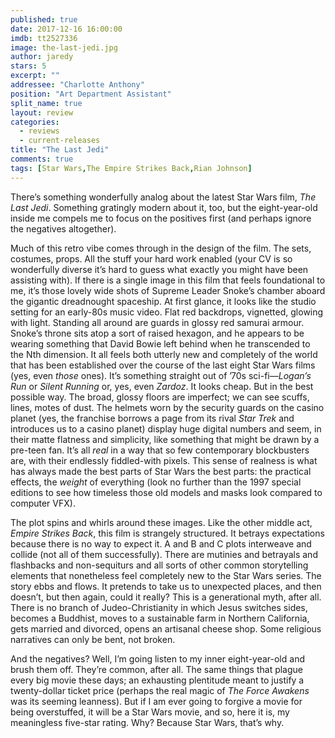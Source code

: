 ```yaml
---
published: true
date: 2017-12-16 16:00:00
imdb: tt2527336
image: the-last-jedi.jpg
author: jaredy
stars: 5
excerpt: ""
addressee: "Charlotte Anthony"
position: "Art Department Assistant"
split_name: true
layout: review
categories: 
  - reviews
  - current-releases
title: "The Last Jedi"
comments: true
tags: [Star Wars,The Empire Strikes Back,Rian Johnson]
---
```

There’s something wonderfully analog about the latest Star Wars film, _The Last Jedi_. Something gratingly modern about it, too, but the eight-year-old inside me compels me to focus on the positives first (and perhaps ignore the negatives altogether).

Much of this retro vibe comes through in the design of the film. The sets, costumes, props. All the stuff your hard work enabled (your CV is so wonderfully diverse it’s hard to guess what exactly you might have been assisting with). If there is a single image in this film that feels foundational to me, it’s those lovely wide shots of Supreme Leader Snoke’s chamber aboard the gigantic dreadnought spaceship. At first glance, it looks like the studio setting for an early-80s music video. Flat red backdrops, vignetted, glowing with light. Standing all around are guards in glossy red samurai armour. Snoke’s throne sits atop a sort of raised hexagon, and he appears to be wearing something that David Bowie left behind when he transcended to the Nth dimension. It all feels both utterly new and completely of the world that has been established over the course of the last eight Star Wars films (yes, even _those_ ones). It’s something straight out of ’70s sci-fi—_Logan’s Run_ or _Silent Running_ or, yes, even _Zardoz_. It looks cheap. But in the best possible way. The broad, glossy floors are imperfect; we can see scuffs, lines, motes of dust. The helmets worn by the security guards on the casino planet (yes, the franchise borrows a page from its rival _Star Trek_ and introduces us to a casino planet) display huge digital numbers and seem, in their matte flatness and simplicity, like something that might be drawn by a pre-teen fan. It’s all _real_ in a way that so few contemporary blockbusters are, with their endlessly fiddled-with pixels. This sense of realness is what has always made the best parts of Star Wars the best parts: the practical effects, the _weight_ of everything (look no further than the 1997 special editions to see how timeless those old models and masks look compared to computer VFX).

The plot spins and whirls around these images. Like the other middle act, _Empire Strikes Back_, this film is strangely structured. It betrays expectations because there is no way to expect it. A and B and C plots interweave and collide (not all of them successfully). There are mutinies and betrayals and flashbacks and non-sequiturs and all sorts of other common storytelling elements that nonetheless feel completely new to the Star Wars series. The story ebbs and flows. It pretends to take us to unexpected places, and then doesn’t, but then again, could it really? This is a generational myth, after all. There is no branch of Judeo-Christianity in which Jesus switches sides, becomes a Buddhist, moves to a sustainable farm in Northern California, gets married and divorced, opens an artisanal cheese shop. Some religious narratives can only be bent, not broken.

And the negatives? Well, I’m going listen to my inner eight-year-old and brush them off. They’re common, after all. The same things that plague every big movie these days; an exhausting plentitude meant to justify a twenty-dollar ticket price (perhaps the real magic of _The Force Awakens_ was its seeming leanness). But if I am ever going to forgive a movie for being overstuffed, it will be a Star Wars movie, and so, here it is, my meaningless five-star rating. Why? Because Star Wars, that’s why.